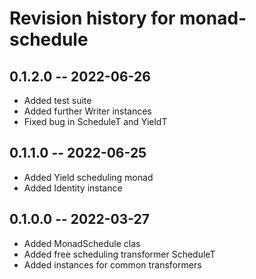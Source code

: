 # Revision history for monad-schedule

## 0.1.2.0 -- 2022-06-26

* Added test suite
* Added further Writer instances
* Fixed bug in ScheduleT and YieldT

## 0.1.1.0 -- 2022-06-25

* Added Yield scheduling monad
* Added Identity instance

## 0.1.0.0 -- 2022-03-27

* Added MonadSchedule clas
* Added free scheduling transformer ScheduleT
* Added instances for common transformers
